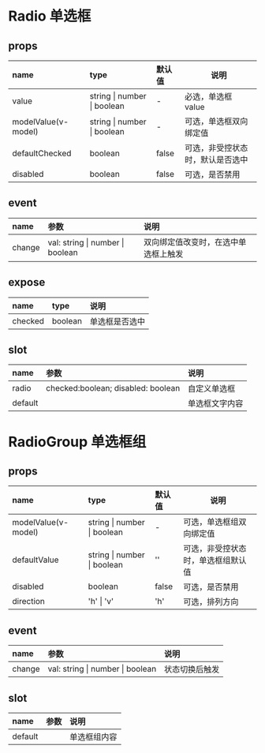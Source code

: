 # Radio 单选框

## props

| name                | type                        | 默认值 | 说明                             |
| :------------------ | :-------------------------- | :----- | -------------------------------- |
| value               | string \| number \| boolean | -      | 必选，单选框 value               |
| modelValue(v-model) | string \| number \| boolean | -      | 可选，单选框双向绑定值           |
| defaultChecked      | boolean                     | false  | 可选，非受控状态时，默认是否选中 |
| disabled            | boolean                     | false  | 可选，是否禁用                   |

## event

| name   | 参数                             | 说明                                 |
| :----- | :------------------------------- | :----------------------------------- |
| change | val: string \| number \| boolean | 双向绑定值改变时，在选中单选框上触发 |

## expose

| name    | type    | 说明           |
| :------ | :------ | :------------- |
| checked | boolean | 单选框是否选中 |

## slot

| name    | 参数                               | 说明           |
| :------ | :--------------------------------- | :------------- |
| radio   | checked:boolean; disabled: boolean | 自定义单选框   |
| default |                                    | 单选框文字内容 |

# RadioGroup 单选框组

## props

| name                | type                        | 默认值 | 说明                               |
| :------------------ | :-------------------------- | :----- | ---------------------------------- |
| modelValue(v-model) | string \| number \| boolean | -      | 可选，单选框组双向绑定值           |
| defaultValue        | string \| number \| boolean | ''     | 可选，非受控状态时，单选框组默认值 |
| disabled            | boolean                     | false  | 可选，是否禁用                     |
| direction           | 'h' \| 'v'                  | 'h'    | 可选，排列方向                     |

## event

| name   | 参数                             | 说明           |
| :----- | :------------------------------- | :------------- |
| change | val: string \| number \| boolean | 状态切换后触发 |

## slot

| name    | 参数 | 说明         |
| :------ | :--- | :----------- |
| default |      | 单选框组内容 |
